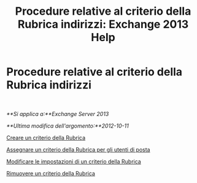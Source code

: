 ﻿---
title: 'Procedure relative al criterio della Rubrica indirizzi: Exchange 2013 Help'
TOCTitle: Procedure relative al criterio della Rubrica indirizzi
ms:assetid: 1204db89-ee4b-459a-8c14-e8d60dd6c4a4
ms:mtpsurl: https://technet.microsoft.com/it-it/library/Hh529916(v=EXCHG.150)
ms:contentKeyID: 50480023
ms.date: 05/22/2018
mtps_version: v=EXCHG.150
ms.translationtype: MT
---

# Procedure relative al criterio della Rubrica indirizzi

 

_**Si applica a:**Exchange Server 2013_

_**Ultima modifica dell'argomento:**2012-10-11_

[Creare un criterio della Rubrica](create-an-address-book-policy-exchange-2013-help.md)

[Assegnare un criterio della Rubrica per gli utenti di posta](assign-an-address-book-policy-to-mail-users-exchange-2013-help.md)

[Modificare le impostazioni di un criterio della Rubrica](change-the-settings-of-an-address-book-policy-exchange-2013-help.md)

[Rimuovere un criterio della Rubrica](remove-an-address-book-policy-exchange-2013-help.md)

